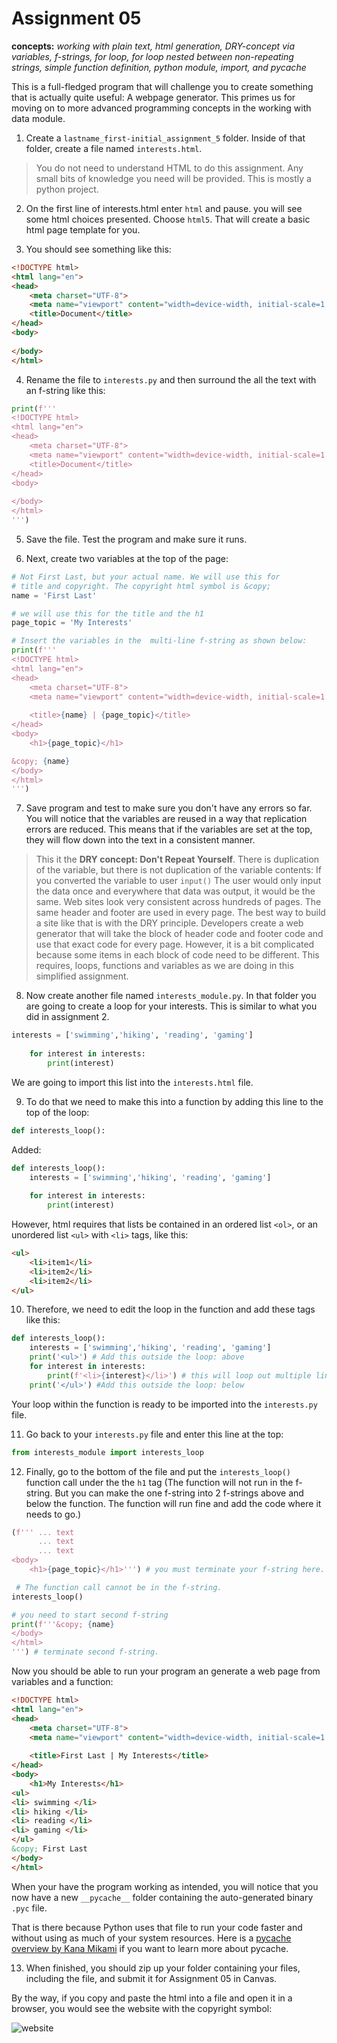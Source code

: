 # Assignment 05

**concepts:**  *working with plain text, html generation, DRY-concept via variables, f-strings, for loop, for loop nested between non-repeating strings, simple function definition, python module, import, and pycache*

This is a full-fledged program that will challenge you to create something that is actually quite useful: A webpage generator. This primes us for moving on to more advanced programming concepts in the working with data module.


1. Create a `lastname_first-initial_assignment_5` folder. Inside of that folder, create a file named ```interests.html```.

>You do not need to understand HTML to do this assignment. Any small bits of knowledge you need will be provided. This is mostly a python project.

2. On the first line of interests.html enter `html` and pause. you will see some html choices presented. Choose `html5`. That will create a basic html page template for you. 

3. You should see something like this:
```html
<!DOCTYPE html>
<html lang="en">
<head>
    <meta charset="UTF-8">
    <meta name="viewport" content="width=device-width, initial-scale=1.0">
    <title>Document</title>
</head>
<body>
    
</body>
</html>
```

4. Rename the file to `interests.py` and then surround the all the text with an f-string like this:

```python
print(f'''
<!DOCTYPE html>
<html lang="en">
<head>
    <meta charset="UTF-8">
    <meta name="viewport" content="width=device-width, initial-scale=1.0">
    <title>Document</title>
</head>
<body>
    
</body>
</html>
''')
```
5. Save the file. Test the program and make sure it runs.

6. Next, create two variables at the top of the page:

```python
# Not First Last, but your actual name. We will use this for 
# title and copyright. The copyright html symbol is &copy;
name = 'First Last'

# we will use this for the title and the h1
page_topic = 'My Interests'

# Insert the variables in the  multi-line f-string as shown below:
print(f'''
<!DOCTYPE html>
<html lang="en">
<head>
    <meta charset="UTF-8">
    <meta name="viewport" content="width=device-width, initial-scale=1.0">
    
    <title>{name} | {page_topic}</title>
</head>
<body>
    <h1>{page_topic}</h1>

&copy; {name}
</body>
</html>
''')
```
7. Save program and test to make sure you don't have any errors so far. You will notice that the variables are reused in a way that replication errors are reduced. This means that if the variables are set at the top, they will flow down into the text in a consistent manner. 

>This it the **DRY concept: Don't Repeat Yourself**. There is duplication of the variable, but there is not duplication of the variable contents: If you converted the variable to user `input()` The user would only input the data once and everywhere that data was output, it would be the same. Web sites look very consistent across hundreds of pages. The same header and footer are used in every page. The best way to build a site like that is with the DRY principle. Developers create a web generator that will take the block of header code and footer code and use that exact code for every page. However, it is a bit complicated because some items in each block of code need to be different. This requires, loops, functions and variables as we are doing in this simplified assignment.

8. Now create another file named `interests_module.py`. In that folder you are going to create a loop for your interests. This is similar to what you did in assignment 2.

```python
interests = ['swimming','hiking', 'reading', 'gaming']
   
    for interest in interests:
        print(interest)
```
We are going to import this list into the `interests.html` file.

9. To do that we need to make this into a function by adding this line to the top of the loop:

```python 
def interests_loop():
```

Added: 
```python
def interests_loop(): 
    interests = ['swimming','hiking', 'reading', 'gaming']
   
    for interest in interests:
        print(interest)
```

However, html requires that lists be contained in an ordered list `<ol>`, or an unordered list `<ul>` with `<li>` tags, like this:

```html
<ul>
    <li>item1</li>
    <li>item2</li>
    <li>item2</li>
</ul>
```
10. Therefore, we need to edit the loop in the function and add these tags like this:

```python
def interests_loop(): 
    interests = ['swimming','hiking', 'reading', 'gaming']
    print('<ul>') # Add this outside the loop: above
    for interest in interests:
        print(f'<li>{interest}</li>') # this will loop out multiple lines
    print('</ul>') #Add this outside the loop: below
```
Your loop within the function is ready to be imported into the `interests.py` file.

11. Go back to your `interests.py` file and enter this line at the top:

```python
from interests_module import interests_loop
```
12. Finally, go to the bottom of the file and put the `interests_loop()` function call under the the `h1` tag (The function will not run in the f-string. But you can make the one f-string into 2 f-strings above and below the function. The function will run fine and add the code where it needs to go.)

```python
(f''' ... text
      ... text
      ... text
<body>
    <h1>{page_topic}</h1>''') # you must terminate your f-string here.

 # The function call cannot be in the f-string.    
interests_loop() 

# you need to start second f-string 
print(f'''&copy; {name} 
</body>
</html>
''') # terminate second f-string.
```

Now you should be able to run your program an generate a web page from variables and a function:

```html
<!DOCTYPE html>
<html lang="en">
<head>
    <meta charset="UTF-8">
    <meta name="viewport" content="width=device-width, initial-scale=1.0">
    
    <title>First Last | My Interests</title>
</head>
<body>
    <h1>My Interests</h1>
<ul>
<li> swimming </li>
<li> hiking </li>
<li> reading </li>
<li> gaming </li>
</ul>
&copy; First Last
</body>
</html>
```

When your have the program working as intended, you will notice that you now have a new
`__pycache__` folder containing the auto-generated  binary `.pyc` file.

That is there because Python uses that file to run your code faster and without using as much of your system resources. Here is a [pycache overview by Kana Mikami](https://ecoagi.ai/topics/Python/pycache) if you want to learn more about pycache.

13. When finished, you should zip up your folder containing your files, including the  file, and submit it for Assignment 05 in Canvas.

By the way, if you copy and paste the html into a file and open it in a browser, you would see the website with the copyright symbol:

![website](img/website.png)